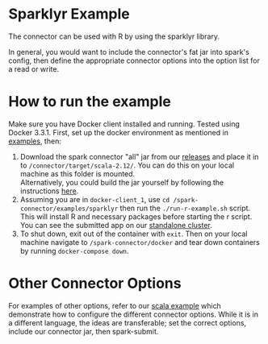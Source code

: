 # Sparklyr Example

The connector can be used with R by using the sparklyr library. 

In general, you would want to include the connector's fat jar into spark's config, then define the appropriate connector options
into the option list for a read or write.

# How to run the example

Make sure you have Docker client installed and running. Tested using Docker 3.3.1.
First, set up the docker environment as mentioned in [examples](/examples/README.md), then:

1. Download the spark connector "all" jar from our [releases](https://github.com/vertica/spark-connector/releases)
   and place it in to `/connector/target/scala-2.12/`. You can do this on your local machine as this folder is mounted.  
   Alternatively, you could build the jar yourself by following the instructions [here](/CONTRIBUTING.md).
2. Assuming you are in `docker-client_1`, use `cd /spark-connector/examples/sparklyr` then run the `./run-r-example.sh` script.
   This will install R and necessary packages before starting the r script. You can see the submitted app on our [standalone cluster](localhost:8080).
3. To shut down, exit out of the container with `exit`. Then on your local machine navigate to `/spark-connector/docker`
   and tear down containers by running `docker-compose down`.

# Other Connector Options
For examples of other options, refer to our [scala example](/examples/scala) which demonstrate how to configure the different
connector options. While it is in a different language, the ideas are transferable; set the correct options, include our connector jar, then spark-submit.